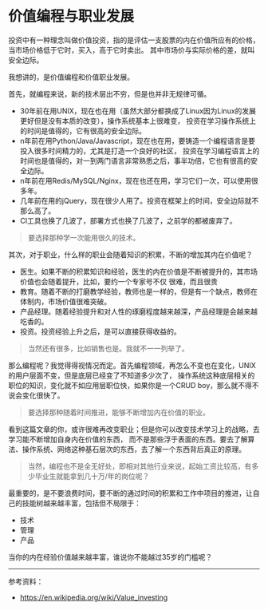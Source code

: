 # 价值编程与职业发展

投资中有一种理念叫做价值投资，指的是评估一支股票的内在价值所应有的价格，当市场价格低于它时，买入，高于它时卖出。
其中市场价与实际价格的差，就叫安全边际。

我想讲的，是价值编程和价值职业发展。

首先，就编程来说，新的技术层出不穷，但是也并非无规律可循。

- 30年前在用UNIX，现在也在用（虽然大部分都换成了Linux因为Linux的发展更好但是没有本质的改变），操作系统基本上很难变，
投资在学习操作系统上的时间是值得的，它有很高的安全边际。
- n年前在用Python/Java/Javascript，现在也在用，要铸造一个编程语言是要投入很多时间精力的，尤其是打造一个良好的社区，
投资在学习编程语言上的时间也是值得的，对一到两门语言非常熟悉之后，事半功倍，它也有很高的安全边际。
- n年前在用Redis/MySQL/Nginx，现在也还在用，学习它们一次，可以使用很多年。
- 几年前在用的jQuery，现在很少人用了。投资在框架上的时间，安全边际就不那么高了。
- CI工具也换了几波了，部署方式也换了几波了，之前学的都被废弃了。

> 要选择那种学一次能用很久的技术。

其次，对于职业，什么样的职业会随着知识的积累，不断的增加其内在价值呢？

- 医生。如果不断的积累知识和经验，医生的内在价值是不断被提升的，其市场价值也会随着提升，比如，要约一个专家号不仅
很难，而且很贵
- 教育。随着不断的打磨教学经验，教师也是一样的，但是有一个缺点，教师在体制内，市场价值很难突破。
- 产品经理。随着经验提升和对人性的琢磨程度越来越深，产品经理是会越来越吃香的。
- 投资。投资经验上升之后，是可以直接获得收益的。

> 当然还有很多，比如销售也是。我就不一一列举了。

那么编程呢？我觉得得视情况而定。首先编程领域，再怎么不变也在变化，UNIX的用户层面不变，但是底层已经变了不知道多少次了，
操作系统这种底层相关的职位的知识，变化就不如应用层职位快，如果你是一个CRUD boy，那么就不得不说会变化很快了。

> 要选择那种随着时间推进，能够不断增加内在价值的职业。

看到这篇文章的你，或许很难再改变职业；但是你可以改变技术学习上的战略，去学习能不断增加自身内在价值的东西，
而不是那些浮于表面的东西。要去了解算法、操作系统、网络这种基石层次的东西，去了解一个东西背后真正的原理。

> 当然，编程也不是全无好处，即相对其他行业来说，起始工资比较高，有多少毕业生就能拿到几十万/年的岗位呢？

最重要的，是不要浪费时间，要不断的通过时间的积累和工作中项目的推进，让自己的技能树越来越丰富，包括但不局限于：

- 技术
- 管理
- 产品

当你的内在经验价值越来越丰富，谁说你不能越过35岁的门槛呢？

---

参考资料：

- https://en.wikipedia.org/wiki/Value_investing
